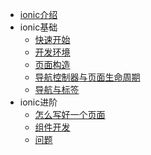 - [ionic介绍](ionic/)
- ionic基础
  - [快速开始](ionic/quick-start.md)
  - [开发环境](ionic/company-develop.md)
  - [页面构造](ionic/page.md)
  - [导航控制器与页面生命周期](ionic/navcontroller-pagelife.md)
  - [导航与标签](ionic/nav-tab.md)
- ionic进阶
  - [怎么写好一个页面](ionic/write-page.md)
  - [组件开发](ionic/components.md)
  - [问题](ionic/questions.md)

  